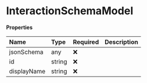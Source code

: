 # InteractionSchemaModel

**Properties**

| Name        | Type   | Required | Description |
| :---------- | :----- | :------- | :---------- |
| jsonSchema  | any    | ❌       |             |
| id          | string | ❌       |             |
| displayName | string | ❌       |             |

<!-- This file was generated by liblab | https://liblab.com/ -->
